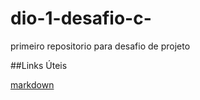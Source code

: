 # dio-1-desafio-c-
primeiro repositorio para desafio de projeto

##Links Úteis

[markdown](https://www.markdownguide.org/)
